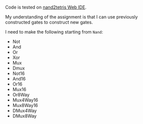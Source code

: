 Code is tested on [nand2tetris Web IDE](https://nand2tetris.github.io/web-ide/chip/#accept).

My understanding of the assignment is that I can use previously constructed gates to construct new gates.

I need to make the following starting from `Nand`:

- Not  
- And  
- Or  
- Xor  
- Mux  
- Dmux  
- Not16  
- And16  
- Or16  
- Mux16  
- Or8Way  
- Mux4Way16  
- Mux8Way16  
- DMux4Way  
- DMux8Way
